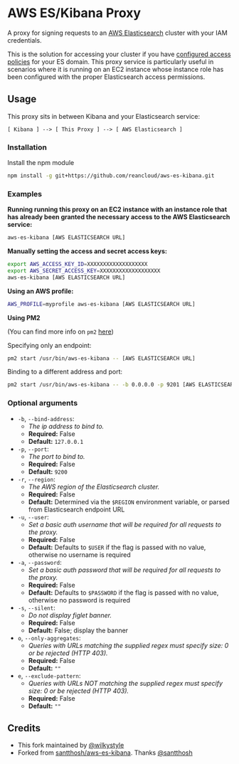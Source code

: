 # AWS ES/Kibana Proxy

A proxy for signing requests to an [AWS Elasticsearch](https://aws.amazon.com/elasticsearch-service/) cluster with your IAM credentials.

This is the solution for accessing your cluster if you have [configured access policies](http://docs.aws.amazon.com/elasticsearch-service/latest/developerguide/es-createupdatedomains.html#es-createdomain-configure-access-policies) for your ES domain. This proxy service is particularly useful in scenarios where it is running on an EC2 instance whose instance role has been configured with the proper Elasticsearch access permissions.

## Usage

This proxy sits in between Kibana and your Elasticsearch service:

```
[ Kibana ] --> [ This Proxy ] --> [ AWS Elasticsearch ]
```

### Installation

Install the npm module

```bash
npm install -g git+https://github.com/reancloud/aws-es-kibana.git
```

### Examples

**Running running this proxy on an EC2 instance with an instance role that has already been granted the necessary access to the AWS Elasticsearch service:**

```bash
aws-es-kibana [AWS ELASTICSEARCH URL]
```

**Manually setting the access and secret access keys:**

```bash
export AWS_ACCESS_KEY_ID=XXXXXXXXXXXXXXXXXXX
export AWS_SECRET_ACCESS_KEY=XXXXXXXXXXXXXXXXXXX
aws-es-kibana [AWS ELASTICSEARCH URL]
```

**Using an AWS profile:**

```bash
AWS_PROFILE=myprofile aws-es-kibana [AWS ELASTICSEARCH URL]
```

**Using PM2**

(You can find more info on `pm2` [here](https://github.com/Unitech/pm2))

Specifying only an endpoint:

```bash
pm2 start /usr/bin/aws-es-kibana -- [AWS ELASTICSEARCH URL]
```

Binding to a different address and port:

```bash
pm2 start /usr/bin/aws-es-kibana -- -b 0.0.0.0 -p 9201 [AWS ELASTICSEARCH URL]
```

### Optional arguments

* `-b`, `--bind-address`:
    - _The ip address to bind to._
    - **Required:** False
    - **Default:** `127.0.0.1`
* `-p`, `--port`:
    - _The port to bind to._
    - **Required:** False
    - **Default:** `9200`
* `-r`, `--region`:
    - _The AWS region of the Elasticsearch cluster._
    - **Required:** False
    - **Default:** Determined via the `$REGION` environment variable, or parsed from Elasticsearch endpoint URL
* `-u`, `--user`:
    - _Set a basic auth username that will be required for all requests to the proxy._
    - **Required:** False
    - **Default:** Defaults to `$USER` if the flag is passed with no value, otherwise no username is required
* `-a`, `--password`:
    - _Set a basic auth password that will be required for all requests to the proxy._
    - **Required:** False
    - **Default:** Defaults to `$PASSWORD` if the flag is passed with no value, otherwise no password is required
* `-s`, `--silent`:
    - _Do not display figlet banner._
    - **Required:** False
    - **Default:** False; display the banner
* `o`, `--only-aggregates`:
    - _Queries with URLs matching the supplied regex must specify size: 0 or be rejected (HTTP 403)._
    - **Required:** False
    - **Default:** `""`
* `e`, `--exclude-pattern`:
    - _Queries with URLs NOT matching the supplied regex must specify size: 0 or be rejected (HTTP 403)._
    - **Required:** False
    - **Default:** `""`

## Credits

* This fork maintained by [@wilkystyle](https://github.com/wilkystyle)
* Forked from [santthosh/aws-es-kibana](https://github.com/santthosh/aws-es-kibana). Thanks [@santthosh](https://github.com/santthosh)
